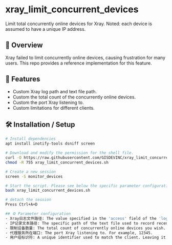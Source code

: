 # xray_limit_concurrent_devices

Limit total concurrently online devices for Xray. Noted: each device is assumed to have a unique IP address. 

## 📝 Overview

Xray failed to limit concurrently online devices, causing frustration for many users. This repo provides a reference implementation for this feature. 

## 🚀 Features

- Custom Xray log path and text file path. 
- Custom the total count of the concurrently online devices. 
- Custom the port Xray listening to.
- Custom limitations for different clients. 

## 🛠️ Installation / Setup

```bash
# Install dependencies
apt install inotify-tools dsniff screen

# Download and modify the permission for the shell file. 
curl -O https://raw.githubusercontent.com/GISDEVINC/xray_limit_concurrent_devices/main/xray_limit_concurrent_devices.sh
chmod -R 755 xray_limit_concurrent_devices.sh

# Create a new session
screen -S monitor_devices

# Start the script. Please see below the specific parameter configuration. 
bash xray_limit_concurrent_devices.sh

# detach the session
Press Ctrl+A+D

## ⚙️ Parameter configuration
- Xray日志文件路径: The value specified in the 'access' field of the 'log' in config.json of Xray, e.g., /var/access.log.
- IP记录文本路径: The specific path of the text file used to record recent successfully-established IP addresses. For example, /var/ip_list.txt.
- 限制设备数量: The total count of concurrently online devices you wish. For example, 3.
- 代理服务所在端口: The port Xray listening to. For example, 12345.
- 用户组标识符: A unique identifier used to match the client. Leaving it empty means Xray allows only a total of specific count of IPs to connect simultaneously, regardless of inbounds and clients. 
